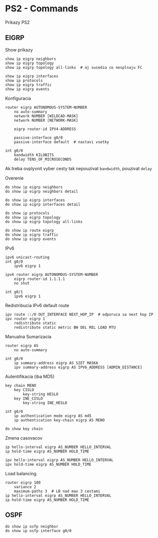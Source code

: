 # PS2 - Commands

Prikazy PS2

## EIGRP

Show prikazy

```
show ip eigrp neighbors
show ip eigrp topology
show ip eigrp topology all-links  # aj susedia co nesplnaju FC

show ip eigrp interfaces
show ip protocols
show ip eigrp traffic
show ip eigrp events
```

Konfiguracia

```
router eigrp AUTONOMOUS-SYSTEM-NUMBER
    no auto-summary
    network NUMBER [WILDCAD-MASK]
    network NUMBER [NETWORK-MASK]

    eigrp router-id IPV4-ADDRESS

    passive-interface g0/0
    passive-interface default  # nastavi vsetky

int g0/0
    bandwidth KILOBITS
    delay TENS_OF_MICROSECONDS
```

Ak treba ovplyvnit vyber cesty tak nepouzivat `bandwidth`, pouzivat `delay`

Overenie

```
do show ip eigrp neighbors
do show ip eigrp neighbors detail

do show ip eigrp interfaces
do show ip eigrp interfaces detail

do show ip protocols
do show ip eigrp topology
do show ip eigrp topology all-links

do show ip route eigrp
do show ip eigrp traffic
do show ip eigrp events
```

IPv6

```
ipv6 unicast-routing
int g0/0
    ipv6 eigrp 1

ipv6 router eigrp AUTONOMOUS-SYSTEM-NUMBER
    eigrp router-id 1.1.1.1
    no shut

int g0/1
    ipv6 eigrp 1
```

Redistribucia IPv6 default route

```
ipv route ::/0 OUT_INTERFACE NEXT_HOP_IP  # odporuca sa next hop IP
ipv router eigrp 1
    redistribute static
    redistribute static metric BW DEL REL LOAD MTU
```

Manualna Sumarizacia

```
router eigrp AS
    no auto-summary

int g0/0
    ip summary-address eigrp AS SIET MASKA
    ipv summary-address eigrp AS IPV6_ADDRESS [ADMIN_DISTANCE]
```

Autentifikacia (iba MD5)

```
key chain MENO
    key CISLO
        key-string HESLO
    key INE_CISLO
        key-string INE_HESLO

int g0/0
    ip authentication mode eigrp AS md5
    ip authentication key-chain eigrp AS MENO

do show key chain
```

Zmena casovacov

```
ip hello-interval eigrp AS_NUMBER HELLO_INTERVAL
ip hold-time eigrp AS_NUMBER HOLD_TIME

ipv hello-interval eigrp AS_NUMBER HELLO_INTERVAL
ipv hold-time eigrp AS_NUMBER HOLD_TIME
```

Load balancing

```
router eigrp 100
    variance 2
    maximum-paths 3  # LB nad max 3 cestami
ip hello-interval eigrp AS_NUMBER HELLO_INTERVAL
ip hold-time eigrp AS_NUMBER HOLD_TIME
```

## OSPF

```
do show ip osfp neighbor
do show ip osfp interface g0/0
```
